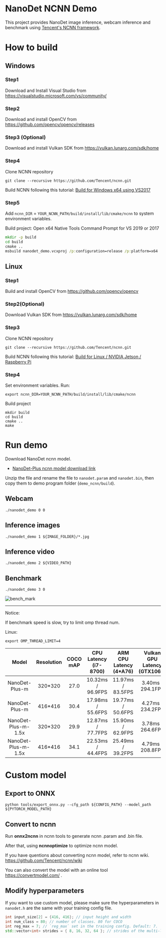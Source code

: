 # NanoDet NCNN Demo

This project provides NanoDet image inference, webcam inference and benchmark using
[Tencent's NCNN framework](https://github.com/Tencent/ncnn).

# How to build

## Windows

### Step1

Download and Install Visual Studio from <https://visualstudio.microsoft.com/vs/community/>

### Step2

Download and install OpenCV from <https://github.com/opencv/opencv/releases>

### Step3 (Optional)

Download and install Vulkan SDK from <https://vulkan.lunarg.com/sdk/home>

### Step4

Clone NCNN repository

``` shell script
git clone --recursive https://github.com/Tencent/ncnn.git
```

Build NCNN following this tutorial: [Build for Windows x64 using VS2017](https://github.com/Tencent/ncnn/wiki/how-to-build#build-for-windows-x64-using-visual-studio-community-2017)

### Step5

Add `ncnn_DIR` = `YOUR_NCNN_PATH/build/install/lib/cmake/ncnn` to system environment variables.

Build project: Open x64 Native Tools Command Prompt for VS 2019 or 2017

``` cmd
mkdir -p build
cd build
cmake ..
msbuild nanodet_demo.vcxproj /p:configuration=release /p:platform=x64
```

## Linux

### Step1

Build and install OpenCV from <https://github.com/opencv/opencv>

### Step2(Optional)

Download Vulkan SDK from <https://vulkan.lunarg.com/sdk/home>

### Step3

Clone NCNN repository

``` shell script
git clone --recursive https://github.com/Tencent/ncnn.git
```

Build NCNN following this tutorial: [Build for Linux / NVIDIA Jetson / Raspberry Pi](https://github.com/Tencent/ncnn/wiki/how-to-build#build-for-linux)

### Step4

Set environment variables. Run:

``` shell script
export ncnn_DIR=YOUR_NCNN_PATH/build/install/lib/cmake/ncnn
```

Build project

``` shell script
mkdir build
cd build
cmake ..
make
```

# Run demo

Download NanoDet ncnn model.

* [NanoDet-Plus ncnn model download link](https://drive.google.com/file/d/1cuVBJiFKwyq1-l3AwHoP2boTesUQP-6K/view?usp=sharing)

Unzip the file and rename the file to `nanodet.param` and `nanodet.bin`, then copy them to demo program folder (`demo_ncnn/build`).

## Webcam

```shell script
./nanodet_demo 0 0
```

## Inference images

```shell script
./nanodet_demo 1 ${IMAGE_FOLDER}/*.jpg
```

## Inference video

```shell script
./nanodet_demo 2 ${VIDEO_PATH}
```

## Benchmark

```shell script
./nanodet_demo 3 0
```

![bench_mark](benchmark.jpg)
****

Notice:

If benchmark speed is slow, try to limit omp thread num.

Linux:

```shell script
export OMP_THREAD_LIMIT=4
```

Model               |Resolution|COCO mAP  | CPU Latency (i7-8700) | ARM CPU Latency (4*A76) | Vulkan GPU Latency (GTX1060) |
:------------------:|:--------:|:--------:|:---------------------:|:-----------------------:|:---------------------:|
NanoDet-Plus-m      | 320*320  |   27.0   | 10.32ms / 96.9FPS     | 11.97ms / 83.5FPS       | 3.40ms / 294.1FPS       |
NanoDet-Plus-m      | 416*416  |   30.4   | 17.98ms / 55.6FPS     | 19.77ms / 50.6FPS       | 4.27ms / 234.2FPS       |
NanoDet-Plus-m-1.5x | 320*320  |   29.9   | 12.87ms / 77.7FPS     | 15.90ms / 62.9FPS       | 3.78ms / 264.6FPS       |
NanoDet-Plus-m-1.5x | 416*416  |   34.1   | 22.53ms / 44.4FPS     | 25.49ms / 39.2FPS       | 4.79ms / 208.8FPS       |

# Custom model

## Export to ONNX

```shell script
python tools/export_onnx.py --cfg_path ${CONFIG_PATH} --model_path ${PYTORCH_MODEL_PATH}
```

## Convert to ncnn

Run **onnx2ncnn** in ncnn tools to generate ncnn .param and .bin file.

After that, using **ncnnoptimize** to optimize ncnn model.

If you have quentions about converting ncnn model, refer to ncnn wiki. <https://github.com/Tencent/ncnn/wiki>

You can also convert the model with an online tool <https://convertmodel.com/> .

## Modify hyperparameters

If you want to use custom model, please make sure the hyperparameters
in `nanodet.h` are the same with your training config file.

```cpp
int input_size[2] = {416, 416}; // input height and width
int num_class = 80; // number of classes. 80 for COCO
int reg_max = 7; // `reg_max` set in the training config. Default: 7.
std::vector<int> strides = { 8, 16, 32, 64 }; // strides of the multi-level feature.
```
